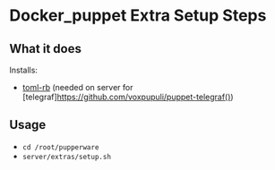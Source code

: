 # Docker_puppet Extra Setup Steps

## What it does
Installs:
* [toml-rb](https://github.com/eMancu/toml-rb) (needed on server for
  [telegraf]https://github.com/voxpupuli/puppet-telegraf())

## Usage
* `cd /root/pupperware`
* `server/extras/setup.sh`
